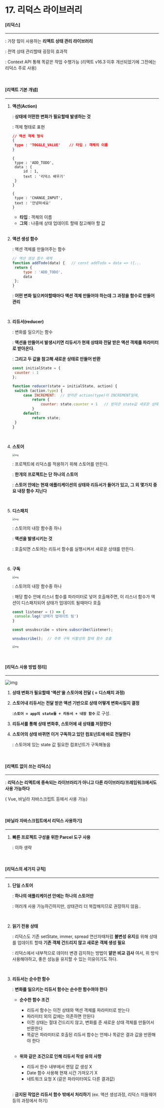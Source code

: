 # 17. 리덕스 라이브러리

#### [리덕스]

----

: 가장 많이 사용하는 **리액트 상태 관리 라이브러리**

: 전역 상태 관리할때 굉장히 효과적

: Context API 통해 똑같은 작업 수행가능 (리액트 v16.3 이후 개선되었기에 그전에는 리덕스 주로 사용)

<br>

#### [리액트 기본 개념]

----

1. **액션(Action)**

   : **상태에 어떤한 변화가 필요할때 발생하는 것**

   : 객체 형태로 표현

   ```json
   // 액션 객체 형식
   {
   	type : 'TOGGLE_VALUE'    // 타입 : 객체의 이름
   }
   ```

   ```
   {
   	type : 'ADD_TODO',
   	data : {
   		id : 1,
   		text : '리덕스 배우기'
   	}
   }
   
   {
   	type : 'CHANGE_INPUT',
   	text : '안녕하세요'
   }
   ```

   - **타입** : 객체의 이름
   - **그외** : 나중에 상태 업데이트 할때 참고해야 할 값

   <br>

2. **액션 생성 함수**

   : 액션 객체를 만들어주는 함수

   ```js
   // 액션 생성 함수 예제
   function addTodo(data) {   // const addTodo = data => ({...
   	return {
   		type : 'ADD_TODO',
   		data
   	};
   }
   ```

   : **어떤 변화 일으켜야할때마다 액션 객체 만들어야 하는데 그 과정을 함수로 만들어 관리**

   <br>

3. **리듀서(reducer)**

   : 변화를 일으키는 함수

   : **액션을 만들어서 발생시키면 리듀서가 현재 상태와 전달 받은 액션 객체를 파라미터로 받아온다**.

   : **그리고 두 값을 참고해 새로운 상태로 만들어 반환**

   ```js
   const initialState = {
   	counter : 1
   };
   
   function reducer(state = initialState, action) {
   	switch (action.type) { 
   		case INCREMENT:  // 받아온 action(type)이 INCREMENT일때, 
   			return {
   				counter: state.counter + 1   // 받아온 state값 새로운 상태로 변환
   			}
   		default:
   			return state;
   	}
   }
   ```

   <br>

4. **스토어**

   <img src="https://i.imgur.com/c6A4cHg.png" alt="img" style="zoom:50%;" />

   : 프로젝트에 리덕스를 적용하기 위해 스토어를 만든다.

   : **한개의 프로젝트는 단 하나의 스토어**

   : **스토어 안에는 현재 애플리케이션의 상태와 리듀서가 들어가 있고, 그 외 몇가지 중요 내장 함수 지닌다**

   <br>

5. **디스패치**

   <img src="https://i.imgur.com/1e4ltmz.png" alt="img" style="zoom:50%;" />

   : 스토어의 내장 함수중 하나

   : **액션을 발생시키는 것**

   : 호출되면 스토어는 리듀서 함수를 실행시켜서 새로운 상태를 만든다.

   <br>

6. **구독**

   <img src="https://i.imgur.com/uROrrOc.png" alt="img" style="zoom:50%;" />

   : 스토어의 내장 함수중 하나

   : 해당 함수 안에 리스너 함수를 파라미터로 넣어 호출해주면, 이 리스너 함수가 액션이 디스패치되어 상태가 업데이트 될때마다 호출

   ```js
   const listener = () => {
   	console.log('상태가 업데이트 됨')
   }
   
   const unsubscribe = store.subscribe(listener);
   
   unsubscribe();  // 추후 구독 비활성화 할때 함수 호출
   ```

   <img src="https://i.imgur.com/FkqTNhu.png" alt="img" style="zoom:50%;" />

<br>

#### [리덕스 사용 방법 정리]

----

![img](https://3.bp.blogspot.com/-q5PcPlVyLl0/XFuAIZ0XOgI/AAAAAAAAKW0/9OhXmqCJ1yoAzfr5UQqiropDe2IC-Hz4QCLcBGAs/s640/%25E1%2584%2589%25E1%2585%25B3%25E1%2584%258F%25E1%2585%25B3%25E1%2584%2585%25E1%2585%25B5%25E1%2586%25AB%25E1%2584%2589%25E1%2585%25A3%25E1%2586%25BA%2B2019-02-07%2B%25E1%2584%258B%25E1%2585%25A9%25E1%2584%258C%25E1%2585%25A5%25E1%2586%25AB%2B9.47.14.png)

1. **상태 변화가 필요할때 '액션'을 스토어에 전달 ( = 디스패치 과정)**

   

2. **스토어내 리듀서는 전달 받은 액션 기반으로 상태 어떻게 변화시킬지 결정**

   :**`스토어 = app의 state들 + 리듀서 + 내장 함수`** 로 구성.

   

3. **리듀서를 통해 상태 변화후, 스토어에 새 상태를 저장한다**

   

4. **스토어의 상태 바뀌면 이거 구독하고 있던 컴포넌트에 바로 전달한다**

   : 스토어에 있는 state 값 필요한 컴포넌트가 구독해놓음

<br>

#### [리액트 없이 쓰는 리덕스]

----

: **리덕스는 리액트에 종속되는 라이브러리가 아니고 다른 라이브러리/프레임워크에서도 사용 가능하다**

  ( Vue, 바닐라 자바스크립트 등에서 사용 가능)

<br>

#### [바닐라 자바스크립트에서 리덕스 사용하기]

-----

1. **빠른 프로젝트 구성을 위한 Parcel 도구 사용**

   : 이하 생략

<br>

#### [리덕스의 세가지 규칙]

----

1. **단일 스토어**

   : **하나의 애플리케이션 안에는 하나의 스토어만**

   : 여러개 사용 가능하긴하지만, 상태관리 더 복잡해지므로 권장하지 않음..

   <br>

2. **읽기 전용 상태**

   : 리덕스도 기존 setState, immer, spread 연산자때처럼 **불변성 유지**를 위해 상태를 업데이트 할때 **기존 객체 건드리지 않고 새로운 객체 생성 필요**

   : 리덕스에서 내부적으로 데이터 변경 감지하는 방법이 **얕은 비교 검사** 여서, 위 방식 사용해야하고, 좋은 성능을 유지할 수 있는 이유이기도 하다.

   <br>

3. **리듀서는 순수한 함수**

   : **변화를 일으키는 리듀서 함수는 순수한 함수여야 한다**

   - **순수한 함수 조건**

     - 리듀서 함수는 이전 상태와 액션 객체를 파라미터로 받는다
     - 파라미터 외의 값에는 의존하면 안된다
     - 이전 상태는 절대 건드리지 않고, 변화를 준 새로운 상태 객체를 만들어서 반환한다
     - 똑같은 파라미터로 호출된 리듀서 함수는 언제나 똑같은 결과 값을 반환해야 한다

     <br>

   - **위와 같은 조건으로 인해 리듀서 작성 유의 사항**

     - 리듀서 한수 내부에서 랜덤 값 생성 X
     - Date 함수 사용해 현재 시간 가져오기 X
     - 네트워크 요청 X (같은 파라미터여도 다른 결과값)

     <br>

   : **금지된 작업은 리듀서 함수 밖에서 처리하기** (ex. 액션 생성과정, 리덕스 미들웨어 등의 과정에서 하기)